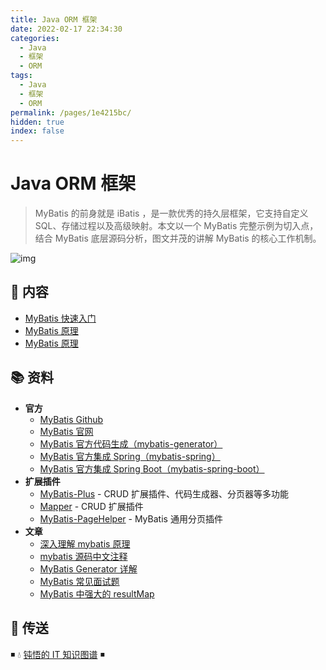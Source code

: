 ```yaml
---
title: Java ORM 框架
date: 2022-02-17 22:34:30
categories:
  - Java
  - 框架
  - ORM
tags:
  - Java
  - 框架
  - ORM
permalink: /pages/1e4215bc/
hidden: true
index: false
---
```


# Java ORM 框架

> MyBatis 的前身就是 iBatis ，是一款优秀的持久层框架，它支持自定义 SQL、存储过程以及高级映射。本文以一个 MyBatis 完整示例为切入点，结合 MyBatis 底层源码分析，图文并茂的讲解 MyBatis 的核心工作机制。

![img](https://raw.githubusercontent.com/dunwu/images/master/snap/20210522101005.png)

## 📖 内容

- [MyBatis 快速入门](MyBatis快速入门.md)
- [MyBatis 原理](MyBatis原理.md)
- [MyBatis 原理](MyBatis面试.md)

## 📚 资料

- **官方**
  - [MyBatis Github](https://github.com/mybatis/mybatis-3)
  - [MyBatis 官网](http://www.mybatis.org/mybatis-3/)
  - [MyBatis 官方代码生成（mybatis-generator）](https://github.com/mybatis/generator)
  - [MyBatis 官方集成 Spring（mybatis-spring）](https://github.com/mybatis/spring)
  - [MyBatis 官方集成 Spring Boot（mybatis-spring-boot）](https://github.com/mybatis/spring-boot-starter)
- **扩展插件**
  - [MyBatis-Plus](https://github.com/baomidou/mybatis-plus) - CRUD 扩展插件、代码生成器、分页器等多功能
  - [Mapper](https://github.com/abel533/Mapper) - CRUD 扩展插件
  - [MyBatis-PageHelper](https://github.com/pagehelper/Mybatis-PageHelper) - MyBatis 通用分页插件
- **文章**
  - [深入理解 mybatis 原理](https://blog.csdn.net/luanlouis/article/details/40422941)
  - [mybatis 源码中文注释](https://github.com/tuguangquan/mybatis)
  - [MyBatis Generator 详解](https://blog.csdn.net/isea533/article/details/42102297)
  - [MyBatis 常见面试题](https://juejin.im/post/5aa646cdf265da237e095da1)
  - [MyBatis 中强大的 resultMap](https://juejin.im/post/5cee8b61e51d455d88219ea4)

## 🚪 传送

◾ 💧 [钝悟的 IT 知识图谱](https://dunwu.github.io/waterdrop/) ◾